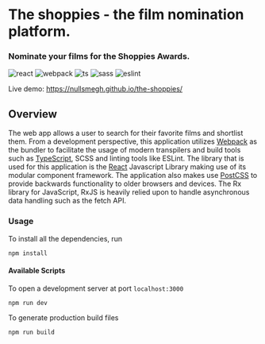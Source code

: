 # The shoppies - the film nomination platform.
### Nominate your films for the Shoppies Awards.
![react](https://img.shields.io/badge/React-20232A?style=for-the-badge&logo=react&logoColor=61DAFB)
![webpack](https://img.shields.io/badge/webpack-2b3b42?style=for-the-badge&logo=webpack&logoColor=85c6e8)
![ts](https://img.shields.io/badge/TypeScript-007ACC?style=for-the-badge&logo=typescript&logoColor=white )
![sass](https://img.shields.io/badge/Sass-CC6699?logo=sass&logoColor=white&style=for-the-badge)
![eslint](https://img.shields.io/badge/eslint-eeeeee?style=for-the-badge&logo=eslint&logoColor=4b32c3)

Live demo: https://nullsmegh.github.io/the-shoppies/

## Overview

The web app allows a user to search for their favorite films and shortlist them. From a development perspective, this application utilizes [Webpack](https://webpack.js.org/) as the bundler to facilitate the usage of modern transpilers and build tools such as [TypeScript](https://www.typescriptlang.org/), SCSS and linting tools like ESLint. The library that is used for this application is the [React](https://reactjs.org/) Javascript Library making use of its modular component framework.  The application also makes use [PostCSS](https://postcss.org/) to provide backwards functionality to older browsers and devices. The Rx library for JavaScript, RxJS is heavily relied upon to handle asynchronous data handling such as  the fetch API.  

### Usage

To install all the dependencies, run

    npm install

 

#### Available Scripts
To open a development server at port `localhost:3000`

    npm run dev
To generate production build files

    npm run build
